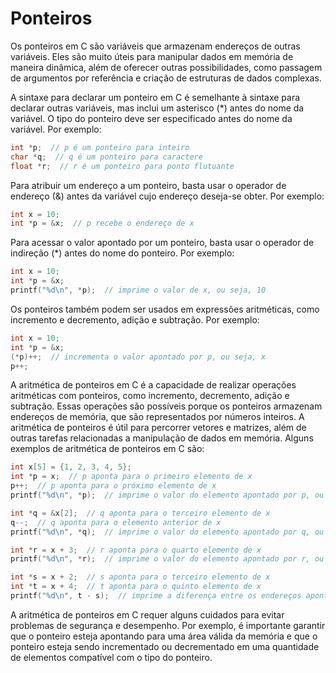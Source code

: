 # Ponteiros

Os ponteiros em C são variáveis que armazenam endereços de outras variáveis. Eles são muito úteis para manipular dados em memória de maneira dinâmica, além de oferecer outras possibilidades, como passagem de argumentos por referência e criação de estruturas de dados complexas.

A sintaxe para declarar um ponteiro em C é semelhante à sintaxe para declarar outras variáveis, mas inclui um asterisco (*) antes do nome da variável. O tipo do ponteiro deve ser especificado antes do nome da variável. Por exemplo:
```c
int *p;  // p é um ponteiro para inteiro
char *q;  // q é um ponteiro para caractere
float *r;  // r é um ponteiro para ponto flutuante
```

Para atribuir um endereço a um ponteiro, basta usar o operador de endereço (&) antes da variável cujo endereço deseja-se obter. Por exemplo:
```c
int x = 10;
int *p = &x;  // p recebe o endereço de x
```

Para acessar o valor apontado por um ponteiro, basta usar o operador de indireção (*) antes do nome do ponteiro. Por exemplo:
```c
int x = 10;
int *p = &x;
printf("%d\n", *p);  // imprime o valor de x, ou seja, 10
```

Os ponteiros também podem ser usados em expressões aritméticas, como incremento e decremento, adição e subtração. Por exemplo:
```c
int x = 10;
int *p = &x;
(*p)++;  // incrementa o valor apontado por p, ou seja, x
p++; 
```

A aritmética de ponteiros em C é a capacidade de realizar operações aritméticas com ponteiros, como incremento, decremento, adição e subtração. Essas operações são possíveis porque os ponteiros armazenam endereços de memória, que são representados por números inteiros.
A aritmética de ponteiros é útil para percorrer vetores e matrizes, além de outras tarefas relacionadas a manipulação de dados em memória.
Alguns exemplos de aritmética de ponteiros em C são:
```c
int x[5] = {1, 2, 3, 4, 5};
int *p = x;  // p aponta para o primeiro elemento de x
p++;  // p aponta para o próximo elemento de x
printf("%d\n", *p);  // imprime o valor do elemento apontado por p, ou seja, 2

int *q = &x[2];  // q aponta para o terceiro elemento de x
q--;  // q aponta para o elemento anterior de x
printf("%d\n", *q);  // imprime o valor do elemento apontado por q, ou seja, 1

int *r = x + 3;  // r aponta para o quarto elemento de x
printf("%d\n", *r);  // imprime o valor do elemento apontado por r, ou seja, 4

int *s = x + 2;  // s aponta para o terceiro elemento de x
int *t = x + 4;  // t aponta para o quinto elemento de x
printf("%d\n", t - s);  // imprime a diferença entre os endereços apontados por s e t, ou seja, 2
```

A aritmética de ponteiros em C requer alguns cuidados para evitar problemas de segurança e desempenho. Por exemplo, é importante garantir que o ponteiro esteja apontando para uma área válida da memória e que o ponteiro esteja sendo incrementado ou decrementado em uma quantidade de elementos compatível com o tipo do ponteiro.

